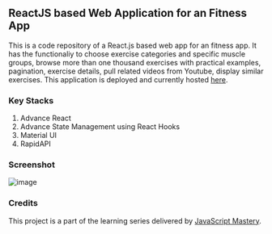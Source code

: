 ## ReactJS based Web Application for an Fitness App
This is a code repository of a React.js based web app for an fitness app. It has the functionaliy to choose exercise categories and specific 
muscle groups, browse more than one thousand exercises with practical examples, pagination, exercise details, pull related videos from 
Youtube, display similar exercises. This application is deployed and currently hosted [here](https://fitness-react-app.netlify.app/).

### Key Stacks
1. Advance React
2. Advance State Management using React Hooks
3. Material UI
4. RapidAPI

### Screenshot
![image](https://github.com/zhenyu92/fitness_app/blob/main/screenshot.PNG)

### Credits
This project is a part of the learning series delivered by [JavaScript Mastery](https://github.com/adrianhajdin).
